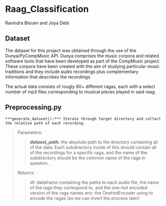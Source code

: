 # Raag_Classification
Ravindra Bisram and Joya Debi 

## Dataset 
The dataset for this project was obtained through the use of the Dunya/PyCompMusic API. Dunya comprises the music corpora and related software tools that have been developed as part of the CompMusic project. These corpora have been created with the aim of studying particular music traditions and they include audio recordings plus complementary information that describes the recordings.

The actual data consists of rougly 60+ different ragas, each with a select number of mp3 files corresponding to musical pieces played in said raag. 

## Preprocessing.py
~~~
***generate_dataset():*** Iterate through target directory and collect the relative path of each recording.
~~~


>Parameters:
>> ***dataset_path:*** the absolute path to the directory containing all of the data. Each subdirectory inside of this should contain all of the recordings for a specific raga, and the name of the subdirectory should be the common name of the raga in question. 

>Returns: 
>>df: dataframe containing the paths to each audio file, the name of the raga they correspond to, and the one-hot encoded version of the raga names
>>enc: the OneHotEncoder using to encode the ragas (so we can invert the process later)
